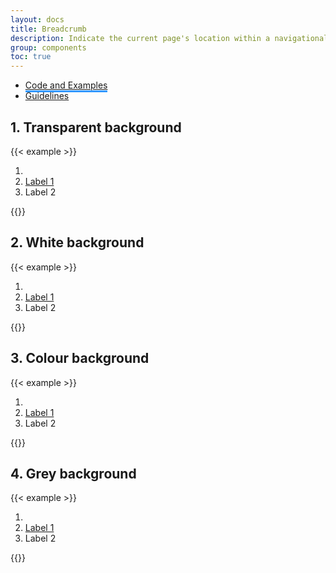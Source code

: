 ```yaml
---
layout: docs
title: Breadcrumb
description: Indicate the current page's location within a navigational hierarchy that automatically adds separators via CSS.
group: components
toc: true
---
```


<ul class="nav nav-tabs mb-3 primary-tab" id="primary-tabs" role="tablist">
  <li class="nav-item" role="presentation" style="margin-bottom:0;">
    <a class="nav-link active" style="border-bottom:3px solid #3399FF" href="../breadcrumb/">Code and Examples </a>
  </li>
  </li>
  <li class="nav-item" role="presentation" style="margin-bottom:0;">
   <a class="nav-link" href="../breadcrumb-anatomy/">Guidelines  </a>
  </li>
</ul>

## 1. Transparent background

<div class="grey-box p-0">
  <!-- 
  ### 1.1. Default -->
  {{< example >}}
  <!-- WHITE BACKGROUND -->
  <nav class="ds-breadcrumb trans-Breadcrumb">
    <ol class="breadcrumb">
      <li class="breadcrumb-item"><a href="#"><i class="icon-Home"></i></a></li>
      <li class="breadcrumb-item"><a href="#"> Label 1</a></li>
      <li class="breadcrumb-item active" aria-current="page"> Label 2</li>
    </ol>
  </nav>
  {{</example >}}
</div>

## 2. White background

<div class="grey-box p-0">
  <!-- 
  ### 1.1. Default -->
  {{< example >}}
  <!-- WHITE BACKGROUND -->
  <nav class="ds-breadcrumb white_Breadcrumb">
    <ol class="breadcrumb">
      <li class="breadcrumb-item"><a href="#"><i class="icon-Home"></i></a></li>
      <li class="breadcrumb-item"><a href="#"> Label 1</a></li>
      <li class="breadcrumb-item active" aria-current="page"> Label 2</li>
    </ol>
  </nav>
  {{</example >}}
</div>

## 3. Colour background

<div class="grey-box p-0">
  <!-- 
  ### 1.1. Default -->
  {{< example >}}
  <!-- Blue BACKGROUND -->
  <nav class="ds-breadcrumb blue_Breadcrumb">
    <ol class="breadcrumb">
      <li class="breadcrumb-item"><a href="#"><i class="icon-Home"></i></a></li>
      <li class="breadcrumb-item"><a href="#"> Label 1</a></li>
      <li class="breadcrumb-item active" aria-current="page"> Label 2</li>
    </ol>
  </nav>
  {{</example >}}
</div>

## 4. Grey background

<div class="grey-box p-0">
  <!-- 
  ### 1.1. Default -->
  {{< example >}}
  <!-- Grey BACKGROUND -->
  <nav class="ds-breadcrumb gray_Breadcrumb">
    <ol class="breadcrumb">
      <li class="breadcrumb-item"><a href="#"><i class="icon-Home"></i></a></li>
      <li class="breadcrumb-item"><a href="#"> Label 1</a></li>
      <li class="breadcrumb-item active" aria-current="page"> Label 2</li>
    </ol>
  </nav>
  {{</example >}}
</div>